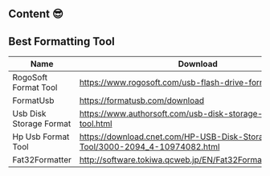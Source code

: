 ## Content 😎
 
 ## Best Formatting Tool

| Name | Download |
| ------ | ------ |
| RogoSoft Format Tool | https://www.rogosoft.com/usb-flash-drive-format-tool.html
| FormatUsb | https://formatusb.com/download
| Usb Disk Storage Format | https://www.authorsoft.com/usb-disk-storage-format-tool.html
| Hp Usb Format Tool | https://download.cnet.com/HP-USB-Disk-Storage-Format-Tool/3000-2094_4-10974082.html
| Fat32Formatter | http://software.tokiwa.qcweb.jp/EN/Fat32Formatter/index.html


